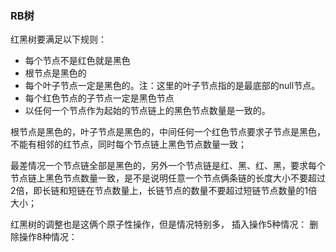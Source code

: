 ### RB树

红黑树要满足以下规则：

- 每个节点不是红色就是黑色
- 根节点是黑色的
- 每个叶子节点一定是黑色的。注：这里的叶子节点指的是最底部的null节点。
- 每个红色节点的子节点一定是黑色节点
- 以任何一个节点作为起始的节点链上的黑色节点数量是一致的。

根节点是黑色的，叶子节点是黑色的，中间任何一个红色节点要求子节点是黑色，不能有相邻的红节点，同时每个节点链上黑色节点数量一致；

最差情况一个节点链全部是黑色的，另外一个节点链是红、黑、红、黑，要求每个节点链上黑色节点数量一致，是不是说明任意一个节点俩条链的长度大小不要超过2倍，即长链和短链在节点数量上，长链节点的数量不要超过短链节点数量的1倍大小；



红黑树的调整也是这俩个原子性操作，但是情况特别多，
插入操作5种情况：
删除操作8种情况：